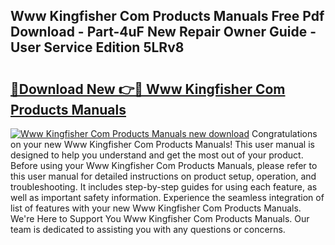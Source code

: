 ## Www Kingfisher Com Products Manuals Free Pdf Download - Part-4uF New Repair Owner Guide - User Service Edition 5LRv8

# <h2><a href="http://cf15977.oget.top/?id=Www+Kingfisher+Com+Products+Manuals">🔗Download New 👉🔴 Www Kingfisher Com Products Manuals</a></h2>

[![Www Kingfisher Com Products Manuals new download](https://i.imgur.com/5g1atiW.png)](http://cf15977.oget.top/?id=Www+Kingfisher+Com+Products+Manuals)
Congratulations on your new Www Kingfisher Com Products Manuals! This user manual is designed to help you understand and get the most out of your product. Before using your Www Kingfisher Com Products Manuals, please refer to this user manual for detailed instructions on product setup, operation, and troubleshooting. It includes step-by-step guides for using each feature, as well as important safety information. Experience the seamless integration of list of features with your new Www Kingfisher Com Products Manuals. We're Here to Support You Www Kingfisher Com Products Manuals. Our team is dedicated to assisting you with any questions or concerns.
